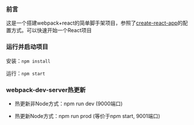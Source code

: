 ### 前言
这是一个搭建webpack+react的简单脚手架项目，参照了[create-react-app](https://github.com/facebookincubator/create-react-app)的配置方式。可以快速开始一个React项目

### 运行并启动项目

安装：`npm install`

运行：`npm start`

### webpack-dev-server热更新
- 热更新非Node方式：npm run dev (9000端口)

- 热更新Node方式：npm run prod (等价于npm start, 9001端口)

